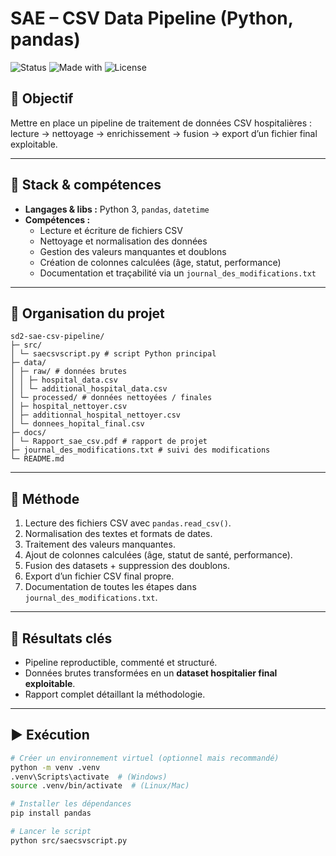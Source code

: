 # SAE – CSV Data Pipeline (Python, pandas)

![Status](https://img.shields.io/badge/status-finished-green)
![Made with](https://img.shields.io/badge/made%20with-Python-blue)
![License](https://img.shields.io/badge/license-MIT-lightgrey)

## 🎯 Objectif
Mettre en place un pipeline de traitement de données CSV hospitalières :  
lecture → nettoyage → enrichissement → fusion → export d’un fichier final exploitable.  

---

## 🧰 Stack & compétences
- **Langages & libs :** Python 3, `pandas`, `datetime`
- **Compétences :**
  - Lecture et écriture de fichiers CSV
  - Nettoyage et normalisation des données
  - Gestion des valeurs manquantes et doublons
  - Création de colonnes calculées (âge, statut, performance)
  - Documentation et traçabilité via un `journal_des_modifications.txt`

---

## 📂 Organisation du projet
```
sd2-sae-csv-pipeline/
├─ src/
│ └─ saecsvscript.py # script Python principal
├─ data/
│ ├─ raw/ # données brutes
│ │ ├─ hospital_data.csv
│ │ └─ additional_hospital_data.csv
│ └─ processed/ # données nettoyées / finales
│ ├─ hospital_nettoyer.csv
│ ├─ additionnal_hospital_nettoyer.csv
│ └─ donnees_hopital_final.csv
├─ docs/
│ └─ Rapport_sae_csv.pdf # rapport de projet
├─ journal_des_modifications.txt # suivi des modifications
└─ README.md
```

---

## 📜 Méthode
1. Lecture des fichiers CSV avec `pandas.read_csv()`.
2. Normalisation des textes et formats de dates.
3. Traitement des valeurs manquantes.
4. Ajout de colonnes calculées (âge, statut de santé, performance).
5. Fusion des datasets + suppression des doublons.
6. Export d’un fichier CSV final propre.
7. Documentation de toutes les étapes dans `journal_des_modifications.txt`.

---

## 🔎 Résultats clés
- Pipeline reproductible, commenté et structuré.
- Données brutes transformées en un **dataset hospitalier final exploitable**.
- Rapport complet détaillant la méthodologie.

---

## ▶️ Exécution
```bash
# Créer un environnement virtuel (optionnel mais recommandé)
python -m venv .venv
.venv\Scripts\activate  # (Windows)
source .venv/bin/activate  # (Linux/Mac)

# Installer les dépendances
pip install pandas

# Lancer le script
python src/saecsvscript.py
```
